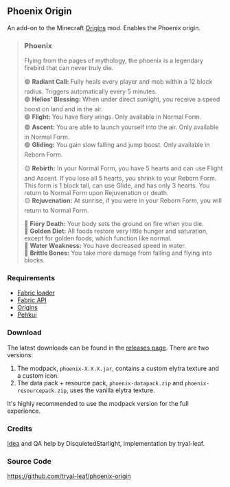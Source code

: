 ## Phoenix Origin

An add-on to the Minecraft [Origins](https://www.curseforge.com/minecraft/mc-mods/origins) mod. Enables the Phoenix origin.

> ### Phoenix
>
> Flying from the pages of mythology, the phoenix is a legendary firebird that can never truly die.
>
> 🟢 **Radiant Call:** Fully heals every player and mob within a 12 block radius. Triggers automatically every 5 minutes.  
> 🟢 **Helios' Blessing:** When under direct sunlight, you receive a speed boost on land and in the air.  
> 🟢 **Flight:** You have fiery wings. Only available in Normal Form.  
> 🟢 **Ascent:** You are able to launch yourself into the air. Only available in Normal Form.  
> 🟢 **Gliding:** You gain slow falling and jump boost. Only available in Reborn Form.
>
> 🟡 **Rebirth:** In your Normal Form, you have 5 hearts and can use Flight and Ascent. If you lose all 5 hearts, you shrink to your Reborn Form. This form is 1 block tall, can use Glide, and has only 3 hearts. You return to Normal Form upon Rejuvenation or death.  
> 🟡 **Rejuvenation:** At sunrise, if you were in your Reborn Form, you will return to Normal Form.  
>
> 🔴 **Fiery Death:** Your body sets the ground on fire when you die.  
> 🔴 **Golden Diet:** All foods restore very little hunger and saturation, except for golden foods, which function like normal.  
> 🔴 **Water Weakness:** You have decreased speed in water.  
> 🔴 **Brittle Bones:** You take more damage from falling and flying into blocks.  

### Requirements

* [Fabric loader](https://fabricmc.net/)
* [Fabric API](https://www.curseforge.com/minecraft/mc-mods/fabric-api)
* [Origins](https://www.curseforge.com/minecraft/mc-mods/origins)
* [Pehkui](https://www.curseforge.com/minecraft/mc-mods/pehkui)

### Download

The latest downloads can be found in the [releases page](https://github.com/tryal-leaf/phoenix-origin/releases). There are two versions:

1. The modpack, `phoenix-X.X.X.jar`, contains a custom elytra texture and a custom icon.
2. The data pack + resource pack, `phoenix-datapack.zip` and `phoenix-resourcepack.zip`, uses the vanilla elytra texture.

It's highly recommended to use the modpack version for the full experience.

### Credits

[Idea](https://www.reddit.com/r/OriginsSMP/comments/mznl52/phoenix_origin_for_technoblade/) and QA help by DisquietedStarlight, implementation by tryal-leaf.

### Source Code

https://github.com/tryal-leaf/phoenix-origin
